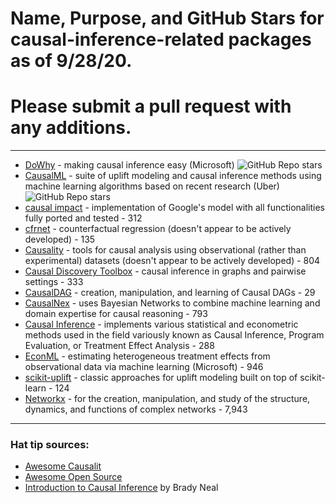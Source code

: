 
# Name, Purpose, and GitHub Stars for causal-inference-related packages as of 9/28/20. 

# Please submit a pull request with any additions. 
---

- [DoWhy](https://github.com/Microsoft/dowhy) - making causal inference easy (Microsoft) ![GitHub Repo stars](https://img.shields.io/github/stars/Microsoft/dowhy?style=social)  
- [CausalML](https://github.com/uber/causalml) - suite of uplift modeling and causal inference methods using machine learning algorithms based on recent research (Uber) ![GitHub Repo stars](https://img.shields.io/github/stars/uber/causalml?style=social)
- [causal impact](https://github.com/dafiti/causalimpact) - implementation of Google's model with all functionalities fully ported and tested - 312
- [cfrnet](https://github.com/clinicalml/cfrnet) - counterfactual regression (doesn't appear to be actively developed) - 135 
- [Causality](https://github.com/akelleh/causality) - tools for causal analysis using observational (rather than experimental) datasets (doesn't appear to be actively developed) - 804 
- [Causal Discovery Toolbox](https://github.com/FenTechSolutions/CausalDiscoveryToolbox) - causal inference in graphs and pairwise settings - 333 
- [CausalDAG](https://github.com/uhlerlab/causaldag) - creation, manipulation, and learning of Causal DAGs - 29 
- [CausalNex](https://github.com/quantumblacklabs/causalnex) - uses Bayesian Networks to combine machine learning and domain expertise for causal reasoning - 793 
- [Causal Inference](https://github.com/laurencium/Causalinference) - implements various statistical and econometric methods used in the field variously known as Causal Inference, Program Evaluation, or Treatment Effect Analysis - 288 
- [EconML](https://github.com/microsoft/EconML) - estimating heterogeneous treatment effects from observational data via machine learning (Microsoft) - 946
- [scikit-uplift](https://www.uplift-modeling.com/en/latest/) - classic approaches for uplift modeling built on top of scikit-learn - 124
- [Networkx](https://github.com/networkx/networkx) - for the creation, manipulation, and study of the structure, dynamics, and functions of complex networks - 7,943 

--- 
### Hat tip sources: 
- [Awesome Causalit](https://github.com/napsternxg/awesome-causality#tools)
- [Awesome Open Source](https://awesomeopensource.com/projects/causal-inference)
- [Introduction to Causal Inference](https://www.bradyneal.com/causal-inference-course) by Brady Neal
